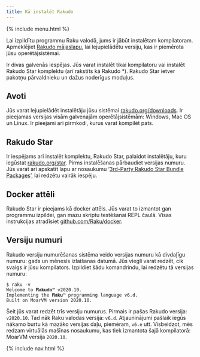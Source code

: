 ```yaml
---
title: Kā instalēt Rakudo
---
```


{% include menu.html %}

Lai izpildītu programmu Raku valodā, jums ir jābūt instalētam kompilatoram. Apmeklējiet [Rakudo mājaslapu](https://rakudo.org), lai lejupielādētu versiju, kas ir piemērota jūsu operētājsistēmai.

Ir divas galvenās iespējas. Jūs varat instalēt tikai kompilatoru vai instalēt Rakudo Star komplektu (arī rakstīts kā Rakudo *). Rakudo Star ietver pakotņu pārvaldnieku un dažus noderīgus moduļus.

## Avoti

Jūs varat lejupielādēt instalētāju jūsu sistēmai [rakudo.org/downloads](https://rakudo.org/downloads). Ir pieejamas versijas visām galvenajām operētājsistēmām: Windows, Mac OS un Linux. Ir pieejami arī pirmkodi, kurus varat kompilēt pats.

## Rakudo Star

Ir iespējams arī instalēt komplektu, Rakudo Star, palaidot instalētāju, kuru iegūstat [rakudo.org/star](https://rakudo.org/star). Pirms instalēšanas pārbaudiet versijas numuru. Jūs varat arī apskatīt lapu ar nosaukumu ‘[3rd-Party Rakudo Star Bundle Packages](https://rakudo.org/star/third-party)’, lai redzētu vairāk iespēju.

## Docker attēli

Rakudo Star ir pieejams kā docker attēls. Jūs varat to izmantot gan programmu izpildei, gan mazu skriptu testēšanai REPL čaulā. Visas instrukcijas atradīsiet [github.com/Raku/docker](https://github.com/Raku/docker).

## Versiju numuri

Rakudo versiju numurēšanas sistēma veido versijas numuru kā divdaļīgu numuru: gads un mēnesis izlaišanas datumā. Jūs viegli varat redzēt, cik svaigs ir jūsu kompilators. Izpildiet šādu komandrindu, lai redzētu tā versijas numuru:

```console
$ raku -v
Welcome to 𝐑𝐚𝐤𝐮𝐝𝐨™ v2020.10.
Implementing the 𝐑𝐚𝐤𝐮™ programming language v6.d.
Built on MoarVM version 2020.10.
```

Šeit jūs varat redzēt trīs versiju numurus. Pirmais ir pašas Rakudo versija: `v2020.10`. Tad nāk Raku valodas versija: `v6.d`. Atjauninājumi pašlaik iegūs nākamo burtu kā mazāko versijas daļu, piemēram, `v6.e` utt. Visbeidzot, mēs redzam virtuālās mašīnas nosaukumu, kas tiek izmantota šajā kompilatorā: MoarVM versija `2020.10`.

{% include nav.html %}